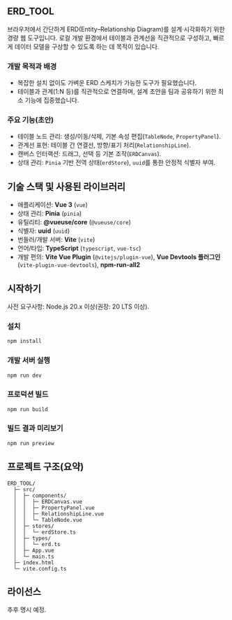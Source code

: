 ## ERD_TOOL

브라우저에서 간단하게 ERD(Entity–Relationship Diagram)를 설계·시각화하기 위한 경량 웹 도구입니다. 로컬 개발 환경에서 테이블과 관계선을 직관적으로 구성하고, 빠르게 데이터 모델을 구상할 수 있도록 하는 데 목적이 있습니다.

### 개발 목적과 배경
- 복잡한 설치 없이도 가벼운 ERD 스케치가 가능한 도구가 필요했습니다.
- 테이블과 관계(1:N 등)를 직관적으로 연결하며, 설계 초안을 팀과 공유하기 위한 최소 기능에 집중했습니다.

### 주요 기능(초안)
- 테이블 노드 관리: 생성/이동/삭제, 기본 속성 편집(`TableNode`, `PropertyPanel`).
- 관계선 표현: 테이블 간 연결선, 방향/표기 처리(`RelationshipLine`).
- 캔버스 인터랙션: 드래그, 선택 등 기본 조작(`ERDCanvas`).
- 상태 관리: `Pinia` 기반 전역 상태(`erdStore`), `uuid`를 통한 안정적 식별자 부여.

## 기술 스택 및 사용된 라이브러리
- 애플리케이션: **Vue 3** (`vue`)
- 상태 관리: **Pinia** (`pinia`)
- 유틸리티: **@vueuse/core** (`@vueuse/core`)
- 식별자: **uuid** (`uuid`)
- 번들러/개발 서버: **Vite** (`vite`)
- 언어/타입: **TypeScript** (`typescript`, `vue-tsc`)
- 개발 편의: **Vite Vue Plugin** (`@vitejs/plugin-vue`), **Vue Devtools 플러그인** (`vite-plugin-vue-devtools`), **npm-run-all2**

## 시작하기
사전 요구사항: Node.js 20.x 이상(권장: 20 LTS 이상).

### 설치
```sh
npm install
```

### 개발 서버 실행
```sh
npm run dev
```

### 프로덕션 빌드
```sh
npm run build
```

### 빌드 결과 미리보기
```sh
npm run preview
```

## 프로젝트 구조(요약)
```text
ERD_TOOL/
  ├─ src/
  │  ├─ components/
  │  │  ├─ ERDCanvas.vue
  │  │  ├─ PropertyPanel.vue
  │  │  ├─ RelationshipLine.vue
  │  │  └─ TableNode.vue
  │  ├─ stores/
  │  │  └─ erdStore.ts
  │  ├─ types/
  │  │  └─ erd.ts
  │  ├─ App.vue
  │  └─ main.ts
  ├─ index.html
  └─ vite.config.ts
```

## 라이선스
추후 명시 예정.
